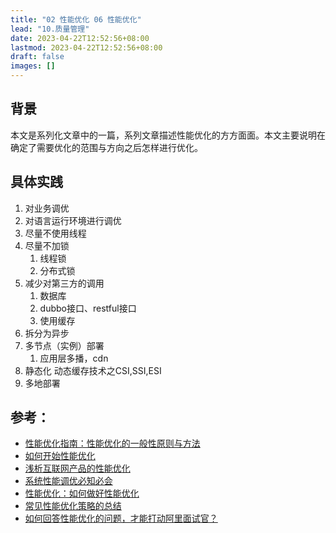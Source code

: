 ```yaml
---
title: "02 性能优化 06 性能优化"
lead: "10.质量管理"
date: 2023-04-22T12:52:56+08:00
lastmod: 2023-04-22T12:52:56+08:00
draft: false
images: []
---
```


## 背景

本文是系列化文章中的一篇，系列文章描述性能优化的方方面面。本文主要说明在确定了需要优化的范围与方向之后怎样进行优化。

## 具体实践

1. 对业务调优
2. 对语言运行环境进行调优
3. 尽量不使用线程
4. 尽量不加锁
    1. 线程锁
    2. 分布式锁
5. 减少对第三方的调用
    1. 数据库
    2. dubbo接口、restful接口
    3. 使用缓存
6. 拆分为异步
7. 多节点（实例）部署
    1. 应用层多播，cdn
8. 静态化
    动态缓存技术之CSI,SSI,ESI
9. 多地部署

## 参考：

- [性能优化指南：性能优化的一般性原则与方法](https://www.cnblogs.com/xybaby/p/9055734.html)
- [如何开始性能优化](https://insights.thoughtworks.cn/performance-turning/)
- [浅析互联网产品的性能优化](http://www.woshipm.com/pd/858890.html)
- [系统性能调优必知必会](https://time.geekbang.org/column/intro/100051201)
- [性能优化：如何做好性能优化](https://xie.infoq.cn/article/063c9f2d147877703be3a80a3)
- [常见性能优化策略的总结](https://tech.meituan.com/2016/12/02/performance-tunning.html)
- [如何回答性能优化的问题，才能打动阿里面试官？](https://zhuanlan.zhihu.com/p/92910466)
